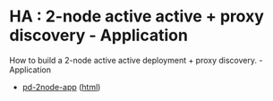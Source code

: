# HA : 2-node active active + proxy discovery - Application

How to build a 2-node active active deployment + proxy discovery. - Application

* [pd-2node-app](src/site/markdown/index.md) ([html](https://plord12.github.io/samples/10.4.0-SNAPSHOT/highavailability/pd-2node/pd-2node-app/))
